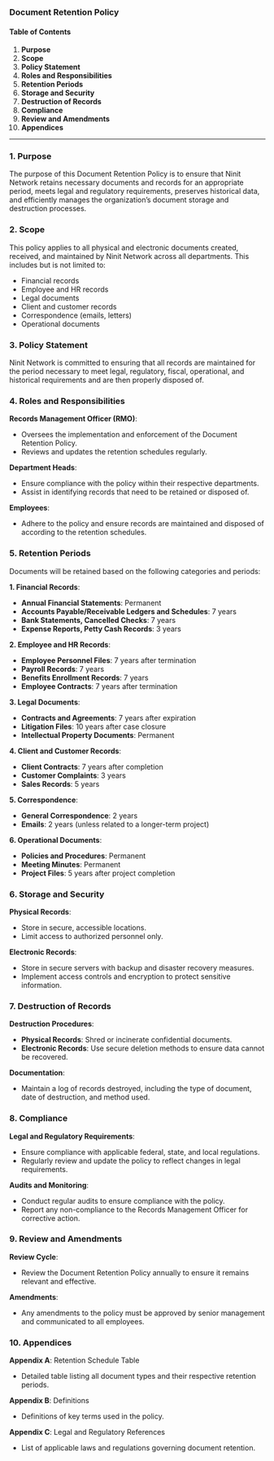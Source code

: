 ### Document Retention Policy

#### Table of Contents

1. **Purpose**
2. **Scope**
3. **Policy Statement**
4. **Roles and Responsibilities**
5. **Retention Periods**
6. **Storage and Security**
7. **Destruction of Records**
8. **Compliance**
9. **Review and Amendments**
10. **Appendices**

---

### 1. Purpose

The purpose of this Document Retention Policy is to ensure that Ninit Network retains necessary documents and records for an appropriate period, meets legal and regulatory requirements, preserves historical data, and efficiently manages the organization’s document storage and destruction processes.

### 2. Scope

This policy applies to all physical and electronic documents created, received, and maintained by Ninit Network across all departments. This includes but is not limited to:

- Financial records
- Employee and HR records
- Legal documents
- Client and customer records
- Correspondence (emails, letters)
- Operational documents

### 3. Policy Statement

Ninit Network is committed to ensuring that all records are maintained for the period necessary to meet legal, regulatory, fiscal, operational, and historical requirements and are then properly disposed of.

### 4. Roles and Responsibilities

**Records Management Officer (RMO)**:

- Oversees the implementation and enforcement of the Document Retention Policy.
- Reviews and updates the retention schedules regularly.

**Department Heads**:

- Ensure compliance with the policy within their respective departments.
- Assist in identifying records that need to be retained or disposed of.

**Employees**:

- Adhere to the policy and ensure records are maintained and disposed of according to the retention schedules.

### 5. Retention Periods

Documents will be retained based on the following categories and periods:

**1. Financial Records**:

- **Annual Financial Statements**: Permanent
- **Accounts Payable/Receivable Ledgers and Schedules**: 7 years
- **Bank Statements, Cancelled Checks**: 7 years
- **Expense Reports, Petty Cash Records**: 3 years

**2. Employee and HR Records**:

- **Employee Personnel Files**: 7 years after termination
- **Payroll Records**: 7 years
- **Benefits Enrollment Records**: 7 years
- **Employee Contracts**: 7 years after termination

**3. Legal Documents**:

- **Contracts and Agreements**: 7 years after expiration
- **Litigation Files**: 10 years after case closure
- **Intellectual Property Documents**: Permanent

**4. Client and Customer Records**:

- **Client Contracts**: 7 years after completion
- **Customer Complaints**: 3 years
- **Sales Records**: 5 years

**5. Correspondence**:

- **General Correspondence**: 2 years
- **Emails**: 2 years (unless related to a longer-term project)

**6. Operational Documents**:

- **Policies and Procedures**: Permanent
- **Meeting Minutes**: Permanent
- **Project Files**: 5 years after project completion

### 6. Storage and Security

**Physical Records**:

- Store in secure, accessible locations.
- Limit access to authorized personnel only.

**Electronic Records**:

- Store in secure servers with backup and disaster recovery measures.
- Implement access controls and encryption to protect sensitive information.

### 7. Destruction of Records

**Destruction Procedures**:

- **Physical Records**: Shred or incinerate confidential documents.
- **Electronic Records**: Use secure deletion methods to ensure data cannot be recovered.

**Documentation**:

- Maintain a log of records destroyed, including the type of document, date of destruction, and method used.

### 8. Compliance

**Legal and Regulatory Requirements**:

- Ensure compliance with applicable federal, state, and local regulations.
- Regularly review and update the policy to reflect changes in legal requirements.

**Audits and Monitoring**:

- Conduct regular audits to ensure compliance with the policy.
- Report any non-compliance to the Records Management Officer for corrective action.

### 9. Review and Amendments

**Review Cycle**:

- Review the Document Retention Policy annually to ensure it remains relevant and effective.

**Amendments**:

- Any amendments to the policy must be approved by senior management and communicated to all employees.

### 10. Appendices

**Appendix A**: Retention Schedule Table

- Detailed table listing all document types and their respective retention periods.

**Appendix B**: Definitions

- Definitions of key terms used in the policy.

**Appendix C**: Legal and Regulatory References

- List of applicable laws and regulations governing document retention.